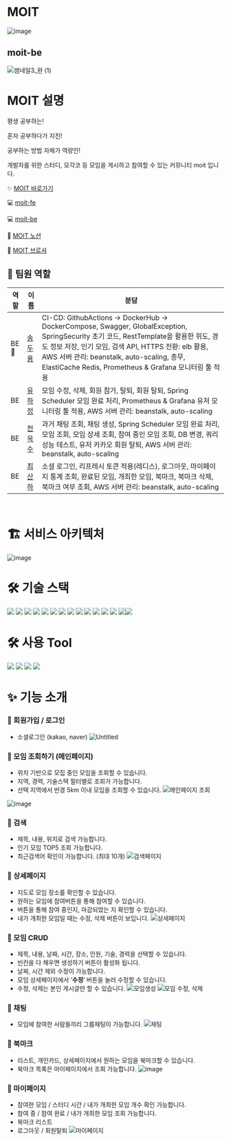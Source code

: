 # MOIT
![image](https://github.com/moit03/moit-be/assets/157124813/9b4deefe-a3ef-4bff-8906-68a7d9dcbe6b)


## moit-be

![썸네일3_완 (1)](https://github.com/moit03/moit-be/assets/157124813/63ecc417-5e4c-40fb-a67e-0c4ea8cebd84)

# MOIT 설명

평생 공부하는! 

혼자 공부하다가 지친! 

공부하는 방법 자체가 역량인!

개발자를 위한 스터디, 모각코 등 모임을 게시하고 참여할 수 있는 커뮤니티 moit 입니다.

✨ [MOIT 바로가기](https://moit.me/)

💻 [moit-fe](https://github.com/moit03/moit-fe)

💻 [moit-be](https://github.com/moit03/moit-be)

📃 [MOIT 노션](https://sumptuous-aragon-de9.notion.site/MOIT-b18be1c726dd408bb0c8818756569f2f)

📃 [MOIT 브로셔](https://sumptuous-aragon-de9.notion.site/MOIT-b20d01a1bc67427bbd8a9f6c74cb98d4)


## 👥 팀원 역할

| 역할  | 이름                                 | 분담                                                                                                          |
| ----- | ------------------------------------ | ------------------------------------------------------------------------------------------------------------- |
| BE 👑 | [ 송두용 ](https://github.com/song-dyong)   | CI-CD: GithubActions → DockerHub → DockerCompose, Swagger, GlobalException, SpringSecurity 초기 코드, RestTemplate을 활용한 위도, 경도 정보 저장, 인기 모임, 검색 API, HTTPS 전환: elb 활용, AWS 서버 관리: beanstalk, auto-scaling, 총무, ElastiCache Redis, Prometheus & Grafana 모니터링 툴 적용 |
| BE    | [ 유하정 ](https://github.com/yuha00e) | 모임 수정, 삭제, 회원 참가, 탈퇴, 회원 탈퇴, Spring Scheduler 모임 완료 처리, Prometheus & Grafana 유저 모니터링 툴 적용, AWS 서버 관리: beanstalk, auto-scaling |
| BE    | [ 천옥수 ](https://github.com/OKSUchun) | 과거 채팅 조회, 채팅 생성, Spring Scheduler 모임 완료 처리, 모임 조회, 모임 상세 조회, 참여 중인 모임 조회, DB 변경, 쿼리 성능 테스트, 유저 카카오 회원 탈퇴, AWS 서버 관리: beanstalk, auto-scaling |
| BE    | [ 최산하 ](https://github.com/choisasa) | 소셜 로그인, 리프레시 토큰 적용(레디스), 로그아웃, 마이페이지 통계 조회, 완료된 모임, 개최한 모임, 북마크, 북마크 삭제, 북마크 여부 조회, AWS 서버 관리: beanstalk, auto-scaling |

<br />

# 🏗️ 서비스 아키텍처

![image](https://github.com/moit03/moit-fe/assets/124010808/2c928dab-21a9-4517-ae88-b466d824781c)

# 🛠️ 기술 스택

<img src="https://img.shields.io/badge/java-F7DF1E?style=for-the-badge&logo=java&logoColor=white"/> <img src="https://img.shields.io/badge/spring-6DB33F?style=for-the-badge&logo=spring&logoColor=white"/> <img src="https://img.shields.io/badge/springboot-6DB33F?style=for-the-badge&logo=springboot&logoColor=white"/> <img src="https://img.shields.io/badge/Spring Security-6DB33F?style=for-the-badge&logo=Spring Security&logoColor=white"/> <img src="https://img.shields.io/badge/PostgreSQL-4169E1?style=for-the-badge&logo=PostgreSQL&logoColor=white"/> <img src="https://img.shields.io/badge/Websocket-40AEF0?style=for-the-badge&logo=websocket&logoColor=white"/> <img src="https://img.shields.io/badge/docker-%230db7ed.svg?style=for-the-badge&logo=docker&logoColor=white"/> <img src="https://img.shields.io/badge/GitHub Actions-2088FF?style=for-the-badge&logo=GitHub Actions&logoColor=white"/> <img src="https://img.shields.io/badge/Prometheus-E6522C?style=for-the-badge&logo=Prometheus&logoColor=white"/> <img src="https://img.shields.io/badge/grafana-%23F46800.svg?style=for-the-badge&logo=grafana&logoColor=white"/> <img src="https://img.shields.io/badge/Querydsl-0285C9?style=for-the-badge&logo=querydsl&logoColor=white"/> <img src="https://img.shields.io/badge/redis-DC382D?style=for-the-badge&logo=redis&logoColor=white"/> <img src="https://img.shields.io/badge/Amazon Elasti Cache-C925D1?style=for-the-badge&logo=amazonelasticache&logoColor=white"/> <img src="https://img.shields.io/badge/AmazonAWS-232F3E?style=for-the-badge&logo=amazonaws&logoColor=white"/><img src="https://img.shields.io/badge/apachejmeter-D22128?style=for-the-badge&logo=apachejmeter&logoColor=white"/> 


# 🛠️ 사용 Tool
<img src="https://img.shields.io/badge/swagger-85EA2D?style=for-the-badge&logo=swagger&logoColor=white"/> <img src="https://img.shields.io/badge/jira-0052CC?style=for-the-badge&logo=jira&logoColor=white"/> <img src="https://img.shields.io/badge/slack-4A154B?style=for-the-badge&logo=slack&logoColor=white"/> <img src="https://img.shields.io/badge/notion-000000?style=for-the-badge&logo=notion&logoColor=white"/>

# ✨ 기능 소개

### 🌱 회원가입 / 로그인

- 소셜로그인 (kakao, naver)
  ![Untitled](https://github.com/moit03/moit-fe/assets/124010808/6d9046c6-889c-4eb0-a655-c61bcda4ebef)

### 🌱 모임 조회하기 (메인페이지)

- 위치 기반으로 모집 중인 모임을 조회할 수 있습니다.
- 지역, 경력, 기술스택 필터별로 조회가 가능합니다.
- 선택 지역에서 반경 5km 이내 모임을 조회할 수 있습니다.
  ![메인페이지 조회](https://github.com/moit03/moit-fe/assets/124010808/b293c019-49f7-4cd1-9c97-114d99e67787)

![image](https://github.com/moit03/moit-fe/assets/124010808/e54cf6d2-7fd2-4ab3-866d-2b67dd8ca02a)

### 🌱 검색

- 제목, 내용, 위치로 검색 가능합니다.
- 인기 모임 TOP5 조회 가능합니다.
- 최근검색어 확인이 가능합니다. (최대 10개)
  ![검색페이지](https://github.com/moit03/moit-fe/assets/124010808/e35167a1-d60f-4592-b64e-ba8a8d7ccb6f)

### 🌱 상세페이지

- 지도로 모임 장소를 확인할 수 있습니다.
- 원하는 모임에 참여버튼을 통해 참여할 수 있습니다.
- 버튼을 통해 참여 중인지, 마감되었는 지 확인할 수 있습니다.
- 내가 개최한 모임일 때는 수정, 삭제 버튼이 보입니다.
  ![상세페이지](https://github.com/moit03/moit-fe/assets/124010808/dd680470-2481-45c9-a353-4a2efd673343)

### 🌱 모임 CRUD

- 제목, 내용, 날짜, 시간, 장소, 인원, 기술, 경력을 선택할 수 있습니다.
- 빈칸을 다 채우면 생성하기 버튼이 활성화 됩니다.
- 날짜, 시간 제외 수정이 가능합니다.
- 모임 상세페이지에서 ‘**수정**’ 버튼을 눌러 수정할 수 있습니다.
- 수정, 삭제는 본인 게시글만 할 수 있습니다.
  ![모임생성](https://github.com/moit03/moit-fe/assets/124010808/bd9ed309-4ca6-4a09-b179-5706d47162ee)
  ![모임 수정, 삭제](https://github.com/moit03/moit-fe/assets/124010808/61fa0b76-e64d-4734-a0ea-5f8db0355b82)

### 🌱 채팅

- 모임에 참여한 사람들끼리 그룹채팅이 가능합니다.
  ![채팅](https://github.com/moit03/moit-fe/assets/124010808/c8eb09a1-3e91-4130-87d9-a7541b982d66)

### 🌱 북마크

- 리스트, 개인카드, 상세페이지에서 원하는 모임을 북마크할 수 있습니다.
- 북마크 목록은 마이페이지에서 조회 가능합니다.
  ![image](https://github.com/moit03/moit-fe/assets/124010808/ec9f38aa-0c03-4d62-9f04-0d454bf0270b)

### 🌱 마이페이지

- 참여한 모임 / 스터디 시간 / 내가 개최한 모임 개수 확인 가능합니다.
- 참여 중 / 참여 완료 / 내가 개최한 모임 조회 가능합니다.
- 북마크 리스트
- 로그아웃 / 회원탈퇴
  ![마이페이지](https://github.com/moit03/moit-fe/assets/124010808/489aa8ff-4b08-47da-8688-b48d2dd5bb55)


